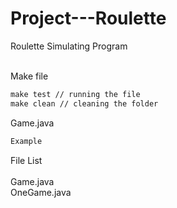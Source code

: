 # Project---Roulette
Roulette Simulating Program<br /><br />

Make file<br />
```makefile
make test // running the file
make clean // cleaning the folder
```

Game.java<br />
```java
Example
```

File List<br /><br />
Game.java<br />
OneGame.java
